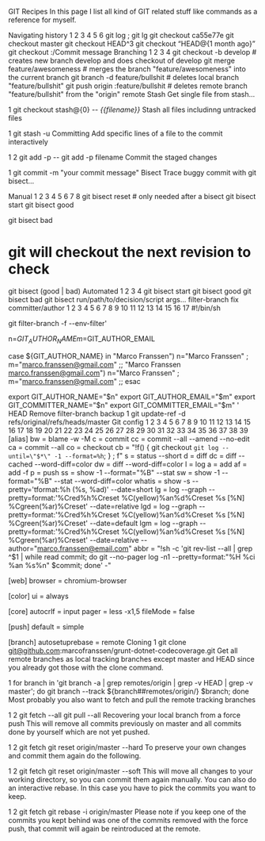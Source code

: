 GIT Recipes
In this page I list all kind of GIT related stuff like commands as a reference for myself.

Navigating history
1
2
3
4
5
6
git log ; git lg
git checkout ca55e77e
git checkout master
git checkout HEAD^3
git checkout “HEAD@{1 month ago}”
git checkout :/Commit message
Branching
1
2
3
4
git checkout -b develop # creates new branch develop and does checkout of develop
git merge feature/awesomeness # merges the branch "feature/awesomeness" into the current branch
git branch -d feature/bullshit # deletes local branch "feature/bullshit"
git push origin :feature/bullshit # deletes remote branch "feature/bullshit" from the "origin" remote
Stash
Get single file from stash…

1
git checkout stash@{0} -- _{{filename}}_
Stash all files includinng untracked files

1
git stash -u
Committing
Add specific lines of a file to the commit interactively

1
2
git add -p --
git add -p filename
Commit the staged changes

1
git commit -m "your commit message"
Bisect
Trace buggy commit with git bisect…

Manual
1
2
3
4
5
6
7
8
git bisect reset # only needed after a bisect
git bisect start
git bisect good <revision>

git bisect bad <revision>

# git will checkout the next revision to check
git bisect (good | bad)
Automated
1
2
3
4
git bisect start
git bisect good <revision>
git bisect bad <revision>
git bisect run/path/to/decision/script args...
filter-branch
fix committer/author
1
2
3
4
5
6
7
8
9
10
11
12
13
14
15
16
17
#!/bin/sh

git filter-branch -f --env-filter'

n=$GIT_AUTHOR_NAME
m=$GIT_AUTHOR_EMAIL

case ${GIT_AUTHOR_NAME} in
     "Marco Franssen") n="Marco Franssen" ; m="marco.franssen@gmail.com" ;;
     "Marco Franssen marco.franssen@gmail.com") n="Marco Franssen" ; m="marco.franssen@gmail.com" ;;
esac

export GIT_AUTHOR_NAME="$n"
export GIT_AUTHOR_EMAIL="$m"
export GIT_COMMITTER_NAME="$n"
export GIT_COMMITTER_EMAIL="$m"
' HEAD
Remove filter-branch backup
1
git update-ref -d refs/original/refs/heads/master
Git config
1
2
3
4
5
6
7
8
9
10
11
12
13
14
15
16
17
18
19
20
21
22
23
24
25
26
27
28
29
30
31
32
33
34
35
36
37
38
39
[alias]
    bw = blame -w -M
    c = commit
    cc = commit --all --amend --no-edit
    ca = commit --all
    co = checkout
    cb = "!f() { git checkout `git log --until=\"$*\" -1 --format=%h`; } ; f"
    s = status --short
    d = diff
    dc = diff --cached --word-diff=color
    dw = diff --word-diff=color
    l = log
    a = add
    af = add -f
    p = push
    ss = show -1 --format="%B" --stat
    sw = show -1 --format="%B" --stat --word-diff=color
    whatis = show -s --pretty='tformat:%h (%s, %ad)' --date=short
    lg = log --graph --pretty=format:'%Cred%h%Creset %C(yellow)%an%d%Creset %s [%N] %Cgreen(%ar)%Creset' --date=relative
    lgd = log --graph --pretty=format:'%Cred%h%Creset %C(yellow)%an%d%Creset %s [%N] %Cgreen(%ar)%Creset' --date=default
    lgm = log --graph --pretty=format:'%Cred%h%Creset %C(yellow)%an%d%Creset %s [%N] %Cgreen(%ar)%Creset' --date=relative --author="marco.franssen@email.com"
    abbr = "!sh -c 'git rev-list --all | grep ^$1 | while read commit; do git --no-pager log -n1 --pretty=format:\"%H %ci %an %s%n\" $commit; done' -"

[web]
    browser = chromium-browser

[color]
    ui = always

[core]
    autocrlf = input
    pager = less -x1,5
    fileMode = false

[push]
    default = simple

[branch]
    autosetuprebase = remote
Cloning
1
git clone git@github.com:marcofranssen/grunt-dotnet-codecoverage.git
Get all remote branches as local tracking branches except master and HEAD since you already got those with the clone command.

1
for branch in 'git branch -a | grep remotes/origin | grep -v HEAD | grep -v master'; do git branch --track ${branch##remotes/origin/} $branch; done
Most probably you also want to fetch and pull the remote tracking branches

1
2
git fetch --all
git pull --all
Recovering your local branch from a force push
This will remove all commits previously on master and all commits done by yourself which are not yet pushed.

1
2
git fetch
git reset origin/master --hard
To preserve your own changes and commit them again do the following.

1
2
git fetch
git reset origin/master --soft
This will move all changes to your working directory, so you can commit them again manually.
You can also do an interactive rebase. In this case you have to pick the commits you want to keep.

1
2
git fetch
git rebase -i origin/master
Please note if you keep one of the commits you kept behind was one of the commits removed with the force push, that commit will again be reintroduced at the remote.